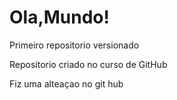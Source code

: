 # Ola,Mundo!
 Primeiro repositorio versionado

Repositorio criado no curso de GitHub

Fiz uma alteaçao no git hub 
